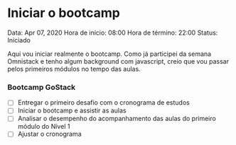 # Iniciar o bootcamp

Data: Apr 07, 2020
Hora de início: 08:00
Hora de término: 22:00
Status: Iniciado

Aqui vou iniciar realmente o bootcamp. Como já participei da semana Omnistack e tenho algum background com javascript, creio que vou passar pelos primeiros módulos no tempo das aulas.

### Bootcamp GoStack

- [ ]  Entregar o primeiro desafio com o cronograma de estudos
- [ ]  Iniciar o bootcamp e assistir as aulas
- [ ]  Analisar o desempenho do acompanhamento das aulas do primeiro módulo do Nível 1
- [ ]  Ajustar o cronograma